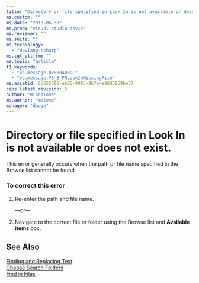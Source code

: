 ```yaml
---
title: "Directory or file specified in Look In is not available or does not exist. | Microsoft Docs"
ms.custom: ""
ms.date: "2018-06-30"
ms.prod: "visual-studio-dev14"
ms.reviewer: ""
ms.suite: ""
ms.technology: 
  - "devlang-csharp"
ms.tgt_pltfrm: ""
ms.topic: "article"
f1_keywords: 
  - "vs.message.0x800A00DC"
  - "vs.message.VS_E_FRLookInMissingFile"
ms.assetid: 6b655780-eb65-4985-9b7e-e9dd3959be37
caps.latest.revision: 6
author: "mikeblome"
ms.author: "mblome"
manager: "douge"
---
```

# Directory or file specified in Look In is not available or does not exist.
This error generally occurs when the path or file name specified in the Browse list cannot be found.  
  
### To correct this error  
  
1.  Re-enter the path and file name.  
  
     —or—  
  
2.  Navigate to the correct file or folder using the Browse list and **Available items** box.  
  
## See Also  
 [Finding and Replacing Text](../ide/finding-and-replacing-text.md)   
 [Choose Search Folders](http://msdn.microsoft.com/en-us/85af6458-dcde-4a84-9ea4-f5cc6550dc80)   
 [Find in Files](../ide/find-in-files.md)